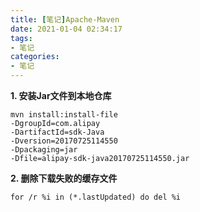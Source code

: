 ```yaml
---
title: [笔记]Apache-Maven
date: 2021-01-04 02:34:17
tags:
- 笔记
categories:
- 笔记
---
```


**1. 安装Jar文件到本地仓库**
```
mvn install:install-file 
-DgroupId=com.alipay 
-DartifactId=sdk-Java 
-Dversion=20170725114550 
-Dpackaging=jar 
-Dfile=alipay-sdk-java20170725114550.jar
```

**2. 删除下载失败的缓存文件**
```
for /r %i in (*.lastUpdated) do del %i
```

